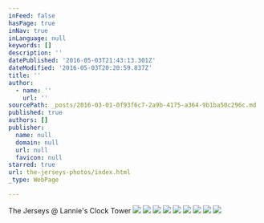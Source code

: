 ```yaml
---
inFeed: false
hasPage: true
inNav: true
inLanguage: null
keywords: []
description: ''
datePublished: '2016-05-03T21:43:13.301Z'
dateModified: '2016-05-03T20:20:59.837Z'
title: ''
author:
  - name: ''
    url: ''
sourcePath: _posts/2016-03-01-0f93f6c7-2a9b-4175-a364-9b1ba50c296c.md
published: true
authors: []
publisher:
  name: null
  domain: null
  url: null
  favicon: null
starred: true
url: the-jerseys-photos/index.html
_type: WebPage

---
```

The Jerseys @ Lannie's Clock Tower
![](https://s3-us-west-2.amazonaws.com/the-grid-img/p/803a0568da668daa764638e9a44cc8f669bf0fbc.jpg)
![](https://s3-us-west-2.amazonaws.com/the-grid-img/p/d2d7c553942dff7d79906609d0820fe1f6eca9d0.jpg)
![](https://the-grid-user-content.s3-us-west-2.amazonaws.com/516f1428-827d-4d29-835b-19ee17254078.jpg)
![](https://the-grid-user-content.s3-us-west-2.amazonaws.com/d09e7b42-bf31-40ae-b675-6b96334681ed.jpg)
![](https://the-grid-user-content.s3-us-west-2.amazonaws.com/559fc3cc-9c48-43c4-a707-749f94517ce9.jpg)
![](https://s3-us-west-2.amazonaws.com/the-grid-img/p/5a9c02c834e2022d31df6cc410499ab64984bc13.jpg)
![](https://s3-us-west-2.amazonaws.com/the-grid-img/p/7d8ef4e6c9b5381a0764fc6fcbe9e27f3b37dbda.jpg)
![](https://s3-us-west-2.amazonaws.com/the-grid-img/p/ea9d2f1a4541cd56f512d26ec7e8467c5594e2eb.jpg)
![](https://s3-us-west-2.amazonaws.com/the-grid-img/p/010e75228926de21f12e20bd75d4c890c01722ce.jpg)
